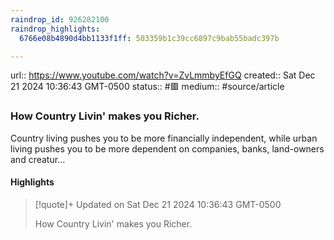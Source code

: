 ```yaml
---
raindrop_id: 926282100
raindrop_highlights:
  6766e08b4890d4bb1133f1ff: 503359b1c39cc6897c9bab55badc397b

---
```


url:: https://www.youtube.com/watch?v=ZvLmmbyEfGQ
created:: Sat Dec 21 2024 10:36:43 GMT-0500
status:: #🟥
medium:: #source/article


### How Country Livin&#39; makes you Richer.

Country living pushes you to be more financially independent, while urban living pushes you to be more dependent on companies, banks, land-owners and creatur...

#### Highlights

> [!quote]+ Updated on Sat Dec 21 2024 10:36:43 GMT-0500
>
> How Country Livin&#39; makes you Richer.
